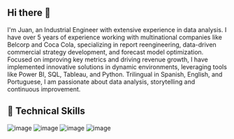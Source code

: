 ## Hi there 👋
I'm Juan, an Industrial Engineer with extensive experience in data analysis. I have over 5 years of experience working with multinational companies like Belcorp and Coca Cola, specializing in report reengineering, data-driven commercial strategy development, and forecast model optimization. Focused on improving key metrics and driving revenue growth, I have implemented innovative solutions in dynamic environments, leveraging tools like Power BI, SQL, Tableau, and Python. Trilingual in Spanish, English, and Portuguese, I am passionate about data analysis, storytelling and continuous improvement.

## 💼 Technical Skills
![image](https://github.com/user-attachments/assets/608f9b83-67d2-4e10-bbd9-bb3f9fb66d72) ![image](https://github.com/user-attachments/assets/d230bbab-951c-40ca-bf96-ef2dcf66b36d) ![image](https://github.com/user-attachments/assets/2d2fe0da-ddae-4011-9886-fdcc724e7b38) ![image](https://github.com/user-attachments/assets/12286282-9c02-4268-884f-0a851ef4da70)

<!--
**JuanOrtolani/JuanOrtolani** is a ✨ _special_ ✨ repository because its `README.md` (this file) appears on your GitHub profile.

Here are some ideas to get you started:

- 🔭 I’m currently working on ...
- 🌱 I’m currently learning ...
- 👯 I’m looking to collaborate on ...
- 🤔 I’m looking for help with ...
- 💬 Ask me about ...
- 📫 How to reach me: ...
- 😄 Pronouns: ...
- ⚡ Fun fact: ...

https://github.com/st-olz
https://github.com/tushar2704
https://github.com/Ileriayo/markdown-badges
-->
